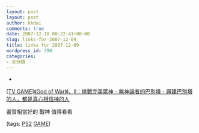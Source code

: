 ```yaml
---
layout: post
layout: post
author: kkdai
comments: true
date: 2007-12-10 00:22:41+00:00
slug: links-for-2007-12-09
title: links for 2007-12-09
wordpress_id: 790
categories:
- 未分類
---
```



	
  * 
		

[[TV GAME]《God of War》I、II：挑戰完美眾神 - 無神論者的巴別塔 - 興建巴別塔的人，都是真心相信神的人](http://www.cuhkacs.org/~henryporter/blog/read.php/528.htm)


		

畫質相當好的 戰神 值得看看


		

(tags: [PS2](http://del.icio.us/kkdai/PS2) [GAME](http://del.icio.us/kkdai/GAME))


	



